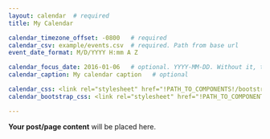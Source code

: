 ```yaml
---
layout: calendar  # required
title: My Calendar

calendar_timezone_offset: -0800   # required
calendar_csv: example/events.csv  # required. Path from base url
event_date_format: M/D/YYYY H:mm A Z

calendar_focus_date: 2016-01-06   # optional. YYYY-MM-DD. Without it, the default is today
calendar_caption: My calendar caption   # optional

calendar_css: <link rel="stylesheet" href="!PATH_TO_COMPONENTS!/bootstrap-calendar/css/calendar.css">
calendar_bootstrap_css: <link rel="stylesheet" href="!PATH_TO_COMPONENTS!/bootstrap/css/bootstrap.css">

---
```


**Your post/page content** will be placed here.
